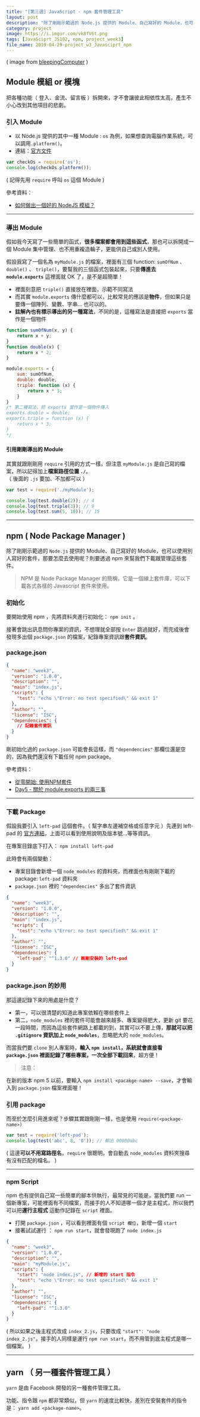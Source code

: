```yaml
---
title: "[第三週] JavaScript - npm 套件管理工具"
layout: post
description: "除了剛剛示範過的 Node.js 提供的 Module、自己寫好的 Module，也可以使用別人寫好的套件，那要怎麼去使用呢？則要透過 npm 來幫我們下載跟管理這些套件。"
category: project
image: https://i.imgur.com/vk8fV6t.png
tags: [JavaSciprt_JS102, npm, project_week3]
file_name: 2019-04-29-project_w3_Javasciprt_npm
---
```

( image from [bleepingComputer](https://www.bleepingcomputer.com/news/security/compromised-javascript-package-caught-stealing-npm-credentials/) )

## Module 模組 or 模塊
把各種功能（ 登入、金流、留言板 ）拆開來，才不會讓彼此相依性太高，產生不小心改到其他項目的悲劇。


### 引入 Module

- 以 Node.js 提供的其中一種 Module : `os` 為例，如果想查詢電腦作業系統，可以調用`.platform()`。
- 連結：[官方文件](https://nodejs.org/api/os.html)

```javascript
var checkOs = require('os');
console.log(checkOs.platform());
```
( 記得先用 `require` 呼叫 `os` 這個 Module )

參考資料：
- [如何做出一個好的 NodeJS 模組？](https://blog.techbridge.cc/2018/02/14/how-to-make-a-good-node-module/)

---

### 導出 Module

假如我今天寫了一些簡單的函式，**很多檔案都會用到這些函式**，那也可以拆開成一個 Module 集中管理、也不用重複造輪子，更能供自己或別人使用。

假設我寫了一個名為 `myModule.js` 的檔案，裡面有三個 function:  `sumOfNum` 、 `double()` 、 `triple()`，要幫我的三個函式包裝起來，只要**傳進去 `module.exports`** 這裡面就 OK 了，是不是超簡單！  

- 裡面刻意把 `triple()` 直接放在裡面，示範不同寫法
- 而其實 `module.exports` 傳什麼都可以，比較常見的應該是**物件**，但如果只是要傳一個陣列、變數、字串... 也可以的。
- **註解內也有標示導出的另一種寫法**，不同的是，這種寫法是直接把 `exports` 當作是一個物件

```javascript
function sumOfNum(x, y) {
    return x + y;
}
function double(x) {
    return x * 2;
}

module.exports = {
    sum: sumOfNum,
    double: double,
    triple: function (x) {
        return x * 3;
    }
}
/* 第二種寫法，把 exports 當作是一個物件傳入
exports.double = double;
exports.triple = function (x) {
    return x * 3;
}
*/
```

#### 引用剛剛導出的 Module

其實就跟剛剛用 `require` 引用的方式一樣，但注意 `myModule.js` 是自己寫的檔案，所以記得加上**檔案路徑位置 `./`**。  
（ 後面的 `.js` 要加、不加都可以 ）

```javascript
var test = require('./myModule');

console.log(test.double(2)); // 4
console.log(test.triple(3)); // 9
console.log(test.sum(5, 10)); // 15
```

---

## npm ( Node Package Manager )

除了剛剛示範過的 `Node.js` 提供的 Module、自己寫好的 Module，也可以使用別人寫好的套件，那要怎麼去使用呢？則要透過 npm 來幫我們下載跟管理這些套件。

> NPM 是 Node Package Manager 的簡稱，它是一個線上套件庫，可以下載各式各樣的 Javascript 套件來使用。

### 初始化

要開始使用 npm ，先將資料夾進行初始化： `npm init` 。

接著會跳出訊息問你專案的資訊，不想理就全部按 `Enter` 跳過就好，而完成後會發現多出個 `package.json` 的檔案，紀錄專案資訊跟**套件資訊**。

### package.json

```json
{
  "name": "week3",
  "version": "1.0.0",
  "description": "",
  "main": "index.js",
  "scripts": {
    "test": "echo \"Error: no test specified\" && exit 1"
  },
  "author": "",
  "license": "ISC",
  "dependencies": {
    // 記錄套件資訊
  }
}
```

剛初始化過的 `package.json` 可能會長這樣，而 `"dependencies"` 那欄位還是空的，因為我們還沒有下載任何 npm package。


參考資料：
- [從零開始: 使用NPM套件](https://medium.com/html-test/從零開始-使用npm套件-317beefdf182)
- [Day5 - 關於 module.exports 的兩三事](https://ithelp.ithome.com.tw/articles/10185083)

---

### 下載 Package

假設我要引入 `left-pad` 這個套件。（ 幫字串左邊補空格或任意字元 ）先連到 left-pad 的 [官方連結](https://www.npmjs.com/package/left-pad)，上面可以看到使用說明及版本號...等等資訊。

在專案目錄底下打入： `npm install left-pad`

此時會有兩個變動：
- 專案目錄會新增一個 `node_modules` 的資料夾，而裡面也有剛剛下載的 package: `left-pad` 資料夾
- `package.json` 裡的 `"dependencies"` 多出了套件資訊

```json
{
  "name": "week3",
  "version": "1.0.0",
  "description": "",
  "main": "index.js",
  "scripts": {
    "test": "echo \"Error: no test specified\" && exit 1"
  },
  "author": "",
  "license": "ISC",
  "dependencies": {
    "left-pad": "^1.3.0" // 剛剛安裝的 left-pad
  }
}
```

### package.json 的妙用

那這邊記錄下來的用處是什麼？
- 第一，可以很清楚的知道此專案依賴在哪些套件上
- 第二，`node_modules` 裡的套件可能會越來越多、專案變得肥大，更新 git 要花一段時間，而因為這些套件網路上都載的到，其實可以不要上傳，**那就可以把 `.gitignore` 資訊加上 `node_modules`**，忽略肥大的 `node_modules`。

而當我們要 `clone` 別人專案時，**輸入 `npm install`，系統就會直接看 `package.json` 裡面記錄了哪些專案，一次全部下載回來**，超方便！

> 注意：

在新的版本 npm 5 以前，要輸入 `npm install <pacakge-name> --save`，才會輸入到 `package.json` 檔案裡面喔！

### 引用 package

而至於怎麼引用進來呢？步驟其實跟剛剛一樣，也是使用 `require(<package-name>)`

```javascript
var test = require('left-pad');
console.log(test('abc', 8, '0')); // 輸出 00000abc
```

( 這邊**可以不用寫路徑名**，`require` 很聰明，會自動去 `node_modules` 資料夾搜尋有沒有匹配的檔名。 )

---

### npm Script

npm 也有提供自己寫一些簡單的腳本供執行，最常見的可能是，當我們要 run 一個新專案，可能裡面有不同檔案，而接手的人不知道哪一個才是主程式，所以我們可以把**運行主程式** 這動作記錄在 `script` 裡面。

- 打開 `package.json` ，可以看到裡面有個 `script 欄位`，新增一個 `start` 
- 接著試試運行 ： `npm run start`，就會發現跑了 `node index.js`

```json
{
  "name": "week3",
  "version": "1.0.0",
  "description": "",
  "main": "myModule.js",
  "scripts": {
    "start": "node index.js", // 新增的 start 指令
    "test": "echo \"Error: no test specified\" && exit 1"
  },
  "author": "",
  "license": "ISC",
  "dependencies": {
    "left-pad": "^1.3.0"
  }
}
```

( 所以如果之後主程式改成 `index_2.js`，只要改成 `"start": "node index_2.js"`，接手的人同樣是運行 `npm run start`，而不用管到底主程式是哪一個檔案。 )

---

## yarn （ 另一種套件管理工具 ）

`yarn` 是由 Facebook 開發的另一種套件管理工具。

功能、指令跟 `npm` 都非常類似，但 `yarn` 的速度比較快，差別在安裝套件的指令是： `yarn add <package-name>`。
